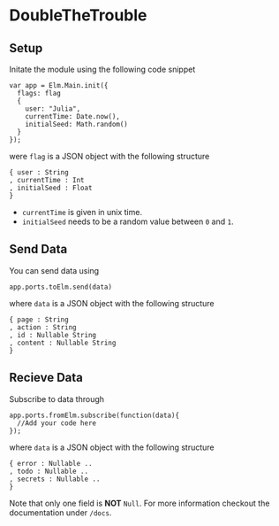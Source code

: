 # DoubleTheTrouble

## Setup

Initate the module using the following code snippet

```
var app = Elm.Main.init({
  flags: flag
  {
    user: "Julia",
    currentTime: Date.now(),
    initialSeed: Math.random()
  }
});
```

were `flag` is a JSON object with the following structure

```
{ user : String
, currentTime : Int
, initialSeed : Float
}
```

* `currentTime` is given in unix time.
* `initialSeed` needs to be a random value between `0` and `1`.

## Send Data

You can send data using

```
app.ports.toElm.send(data)
```

where `data` is a JSON object with the following structure

```
{ page : String
, action : String
, id : Nullable String
, content : Nullable String
}
```

## Recieve Data

Subscribe to data through

```
app.ports.fromElm.subscribe(function(data){
  //Add your code here
});
```

where `data` is a JSON object with the following structure

```
{ error : Nullable ..
, todo : Nullable ..
, secrets : Nullable ..
}
```

Note that only one field is **NOT** `Null`. For more information checkout the
documentation under `/docs`.
